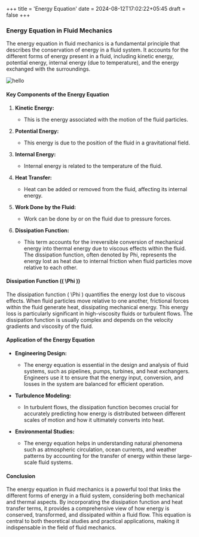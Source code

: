 +++
title = 'Energy Equation'
date = 2024-08-12T17:02:22+05:45
draft = false
+++
### **Energy Equation in Fluid Mechanics**

The energy equation in fluid mechanics is a fundamental principle that describes the conservation of energy in a fluid system. It accounts for the different forms of energy present in a fluid, including kinetic energy, potential energy, internal energy (due to temperature), and the energy exchanged with the surroundings.

![hello](pixel.jpg)

#### **Key Components of the Energy Equation**

1. **Kinetic Energy:**
   - This is the energy associated with the motion of the fluid particles. 

2. **Potential Energy:**
   - This energy is due to the position of the fluid in a gravitational field. 

3. **Internal Energy:**
   - Internal energy is related to the temperature of the fluid. 

4. **Heat Transfer:**
   - Heat can be added or removed from the fluid, affecting its internal energy. 

5. **Work Done by the Fluid:**
   - Work can be done by or on the fluid due to pressure forces.

6. **Dissipation Function:**
   - This term accounts for the irreversible conversion of mechanical energy into thermal energy due to viscous effects within the fluid. The dissipation function, often denoted by Phi, represents the energy lost as heat due to internal friction when fluid particles move relative to each other.



#### **Dissipation Function (\( \Phi \))**

The dissipation function \( \Phi \) quantifies the energy lost due to viscous effects. When fluid particles move relative to one another, frictional forces within the fluid generate heat, dissipating mechanical energy. This energy loss is particularly significant in high-viscosity fluids or turbulent flows. The dissipation function is usually complex and depends on the velocity gradients and viscosity of the fluid.

#### **Application of the Energy Equation**

- **Engineering Design:**
  - The energy equation is essential in the design and analysis of fluid systems, such as pipelines, pumps, turbines, and heat exchangers. Engineers use it to ensure that the energy input, conversion, and losses in the system are balanced for efficient operation.

- **Turbulence Modeling:**
  - In turbulent flows, the dissipation function becomes crucial for accurately predicting how energy is distributed between different scales of motion and how it ultimately converts into heat.

- **Environmental Studies:**
  - The energy equation helps in understanding natural phenomena such as atmospheric circulation, ocean currents, and weather patterns by accounting for the transfer of energy within these large-scale fluid systems.

#### **Conclusion**

The energy equation in fluid mechanics is a powerful tool that links the different forms of energy in a fluid system, considering both mechanical and thermal aspects. By incorporating the dissipation function and heat transfer terms, it provides a comprehensive view of how energy is conserved, transformed, and dissipated within a fluid flow. This equation is central to both theoretical studies and practical applications, making it indispensable in the field of fluid mechanics.